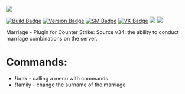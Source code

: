<img src = "https://user-images.githubusercontent.com/50577139/159267670-4ccae96b-e384-4d7b-be7f-046f89b0a2fd.jpg"></img>

[![Build Badge](https://img.shields.io/badge/build-passing-green)](https://github.com/Akllike/Marriage/releases)
[![Version Badge](https://img.shields.io/badge/version-1.5.2-orange)](https://github.com/Akllike/Marriage/releases/tag/v1.5.2)
[![SM Badge](https://img.shields.io/badge/SourceMod-1.11-orange)](https://www.sourcemod.net/)
[![VK Badge](https://img.shields.io/badge/VK-jquerry-blue)](https://vk.com/jquerry)
![](https://komarev.com/ghpvc/?username=Akllike)
![](https://img.shields.io/github/downloads/Akllike/Marriage/total)
<p>Marriage - Plugin for Counter Strike: Source v34: the ability to conduct marriage combinations on the server.</p>

<h1>Commands: </h1>
    <ul>
        <li>!brak - calling a menu with commands</li>
        <li>!family - change the surname of the marriage</li>
    </ul>
